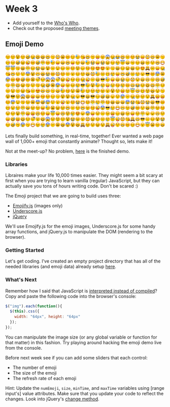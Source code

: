 # Week 3

- Add yourself to the [Who's Who](https://docs.google.com/a/artic.edu/spreadsheet/ccc?key=0Al9H_nC6SnFMdHZKekFVTDZsU2IwbHItR3o4b1EtYnc&usp=sharing).
- Check out the proposed [meeting themes](https://docs.google.com/spreadsheet/ccc?key=0Al9H_nC6SnFMdGJCOUZuQ094Q1dja2ZNSFhQZ2N4WkE&usp=sharing).

## Emoji Demo

![Emoji Screenshot](images/emoji_screenshot.png)

Lets finally build something, in real-time, together!
Ever wanted a web page wall of 1,000+ emoji that constantly animate? Thought so, lets make it!

Not at the meet-up? No problem, [here](../examples/emoji) is the finished demo.

### Libraries

Libraires make your life 10,000 times easier. They might seem a bit scary at first when you are trying to learn vanilla (regular) JavaScript, but they can actually save you tons of hours writing code. Don't be scared :)

The Emoji project that we are going to build uses three:

- [Emojify.js](http://hassankhan.github.io/emojify.js/) (images only)
- [Underscore.js](http://underscorejs.org)
- [jQuery](http://jquery.com/)

We'll use Emojify.js for the emoji images, Underscore.js for some handy array functions, and jQuery.js to manipulate the DOM (rendering to the browser).

### Getting Started

Let's get coding. I've created an empty project directory that has all of the needed libraries (and emoji data) already setup [here](lets_build_emoji).

### What's Next

Remember how I said that JavaScript is [interpreted instead of compiled](http://www.programmerinterview.com/index.php/general-miscellaneous/whats-the-difference-between-a-compiled-and-an-interpreted-language/)? Copy and paste the following code into the browser's console:

```javascript
$("img").each(function(){
  $(this).css({
    width: "64px", height: "64px"
  });
});
```

You can manipulate the image size (or any global variable or function for that matter) in this fashion. Try playing around hacking the emoji demo live from the console.

Before next week see if you can add some sliders that each control:

- The number of emoji
- The size of the emoji
- The refresh rate of each emoji

Hint: Update the `numEmoji`, `size`, `minTime`, and `maxTime` variables using  [range input's] value attributes. Make sure that you update your code to reflect the changes. Look into jQuery's [change method](http://api.jquery.com/change/).

